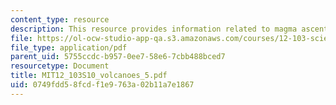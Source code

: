 ```yaml
---
content_type: resource
description: This resource provides information related to magma ascent and eruption.
file: https://ol-ocw-studio-app-qa.s3.amazonaws.com/courses/12-103-science-and-policy-of-natural-hazards-spring-2010/0749fdd58fcdf1e9763a02b11a7e1867_MIT12_103S10_volcanoes_5.pdf
file_type: application/pdf
parent_uid: 5755ccdc-b957-0ee7-58e6-7cbb488bced7
resourcetype: Document
title: MIT12_103S10_volcanoes_5.pdf
uid: 0749fdd5-8fcd-f1e9-763a-02b11a7e1867
---
```

